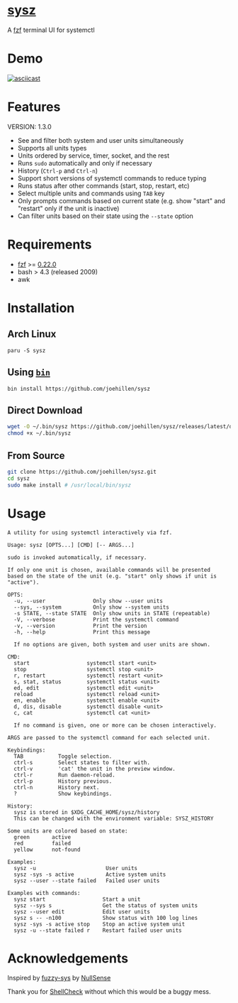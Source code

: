 # [sysz](https://github.com/joehillen/sysz)

A [fzf](https://github.com/junegunn/fzf) terminal UI for systemctl

# Demo

[![asciicast](https://asciinema.org/a/BLsJz73uF7DdQj7FVGqLPhqCa.svg)](https://asciinema.org/a/BLsJz73uF7DdQj7FVGqLPhqCa)

# Features

VERSION: 1.3.0

- See and filter both system and user units simultaneously
- Supports all units types
- Units ordered by service, timer, socket, and the rest
- Runs `sudo` automatically and only if necessary
- History (`Ctrl-p` and `Ctrl-n`)
- Support short versions of systemctl commands to reduce typing
- Runs status after other commands (start, stop, restart, etc)
- Select multiple units and commands using `TAB` key
- Only prompts commands based on current state
  (e.g. show "start" and "restart" only if the unit is inactive)
- Can filter units based on their state using the `--state` option

# Requirements

- [fzf](https://github.com/junegunn/fzf) >= [0.22.0](https://github.com/junegunn/fzf/blob/master/CHANGELOG.md#0220)
- bash > 4.3 (released 2009)
- awk

# Installation

## Arch Linux

```
paru -S sysz
```

## Using [`bin`](https://github.com/marcosnils/bin)

```
bin install https://github.com/joehillen/sysz
```

## Direct Download

```sh
wget -O ~/.bin/sysz https://github.com/joehillen/sysz/releases/latest/download/sysz
chmod +x ~/.bin/sysz
```

## From Source

```sh
git clone https://github.com/joehillen/sysz.git
cd sysz
sudo make install # /usr/local/bin/sysz
```

# Usage

```text
A utility for using systemctl interactively via fzf.

Usage: sysz [OPTS...] [CMD] [-- ARGS...]

sudo is invoked automatically, if necessary.

If only one unit is chosen, available commands will be presented
based on the state of the unit (e.g. "start" only shows if unit is "active").

OPTS:
  -u, --user               Only show --user units
  --sys, --system          Only show --system units
  -s STATE, --state STATE  Only show units in STATE (repeatable)
  -V, --verbose            Print the systemctl command
  -v, --version            Print the version
  -h, --help               Print this message

  If no options are given, both system and user units are shown.

CMD:
  start                  systemctl start <unit>
  stop                   systemctl stop <unit>
  r, restart             systemctl restart <unit>
  s, stat, status        systemctl status <unit>
  ed, edit               systemctl edit <unit>
  reload                 systemctl reload <unit>
  en, enable             systemctl enable <unit>
  d, dis, disable        systemctl disable <unit>
  c, cat                 systemctl cat <unit>

  If no command is given, one or more can be chosen interactively.

ARGS are passed to the systemctl command for each selected unit.

Keybindings:
  TAB           Toggle selection.
  ctrl-s        Select states to filter with.
  ctrl-v        'cat' the unit in the preview window.
  ctrl-r        Run daemon-reload.
  ctrl-p        History previous.
  ctrl-n        History next.
  ?             Show keybindings.

History:
  sysz is stored in $XDG_CACHE_HOME/sysz/history
  This can be changed with the environment variable: SYSZ_HISTORY

Some units are colored based on state:
  green       active
  red         failed
  yellow      not-found

Examples:
  sysz -u                      User units
  sysz -sys -s active          Active system units
  sysz --user --state failed   Failed user units

Examples with commands:
  sysz start                  Start a unit
  sysz --sys s                Get the status of system units
  sysz --user edit            Edit user units
  sysz s -- -n100             Show status with 100 log lines
  sysz -sys -s active stop    Stop an active system unit
  sysz -u --state failed r    Restart failed user units
```

# Acknowledgements

Inspired by [fuzzy-sys](https://github.com/NullSense/fuzzy-sys) by [NullSense](https://github.com/NullSense/)

Thank you for [ShellCheck](https://github.com/koalaman/shellcheck) without which this would be a buggy mess.
